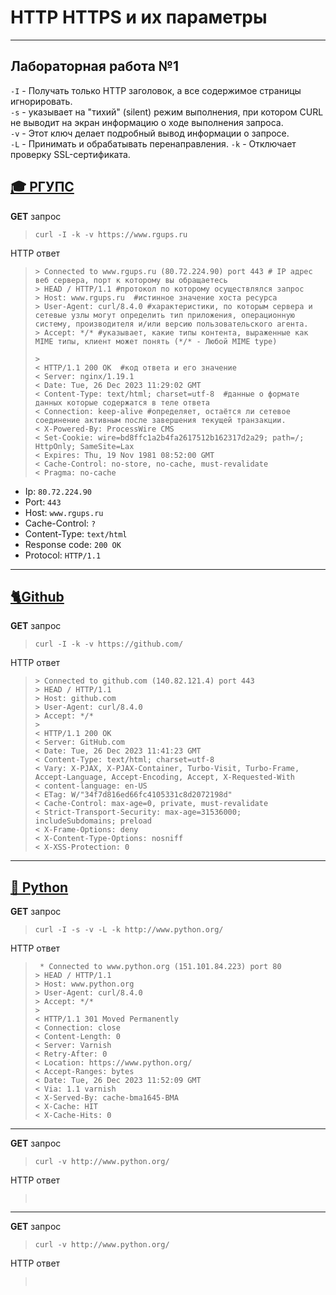 # HTTP HTTPS и их параметры 
___________________________________________________
## Лабораторная работа №1

`-I` - Получать только HTTP заголовок, а все содержимое страницы игнорировать.  
`-s` - указывает на "тихий" (silent) режим выполнения, при котором CURL не выводит на экран информацию о ходе выполнения запроса.  
`-v` - Этот ключ делает подробный вывод информации о запросе.  
`-L` - Принимать и обрабатывать перенаправления.
`-k` - Отключает проверку SSL-сертификата.

## __[🎓 РГУПС](https://www.rgups.ru)__

**GET** запрос
>
> ```shell
> curl -I -k -v https://www.rgups.ru
> ```
HTTP ответ
>```shell
>> Connected to www.rgups.ru (80.72.224.90) port 443 # IP адрес веб сервера, порт к которому вы обращаетесь
>> HEAD / HTTP/1.1 #протокол по которому осуществлялся запрос
>> Host: www.rgups.ru  #истинное значение хоста ресурса
>> User-Agent: curl/8.4.0 #характеристики, по которым сервера и сетевые узлы могут определить тип приложения, операционную систему, производителя и/или версию пользовательского агента.
>> Accept: */* #указывает, какие типы контента, выраженные как MIME типы, клиент может понять (*/* - Любой MIME type)
>
>>
>< HTTP/1.1 200 OK  #код ответа и его значение
>< Server: nginx/1.19.1
>< Date: Tue, 26 Dec 2023 11:29:02 GMT
>< Content-Type: text/html; charset=utf-8  #данные о формате данных которые содержатся в теле ответа
>< Connection: keep-alive #определяет, остаётся ли сетевое соединение активным после завершения текущей транзакции.
>< X-Powered-By: ProcessWire CMS
>< Set-Cookie: wire=bd8ffc1a2b4fa2617512b162317d2a29; path=/; HttpOnly; SameSite=Lax
>< Expires: Thu, 19 Nov 1981 08:52:00 GMT
>< Cache-Control: no-store, no-cache, must-revalidate
>< Pragma: no-cache

- Ip: `80.72.224.90`
- Port: `443`
- Host: `www.rgups.ru`
- Cache-Control: `?`
- Content-Type: `text/html`
- Response code: `200 OK`
- Protocol: `HTTP/1.1`
___________________________________________________

## __[🐈Github](https://github.com/)__

**GET** запрос
>
> ```shell
> curl -I -k -v https://github.com/
> ```
HTTP ответ
>```shell
>> Connected to github.com (140.82.121.4) port 443
>> HEAD / HTTP/1.1
>> Host: github.com
>> User-Agent: curl/8.4.0
>> Accept: */*
>>
>< HTTP/1.1 200 OK
>< Server: GitHub.com
>< Date: Tue, 26 Dec 2023 11:41:23 GMT
>< Content-Type: text/html; charset=utf-8
>< Vary: X-PJAX, X-PJAX-Container, Turbo-Visit, Turbo-Frame, Accept-Language, Accept-Encoding, Accept, X-Requested-With
>< content-language: en-US
>< ETag: W/"34f7d816ed66fc4105331c8d2072198d"
>< Cache-Control: max-age=0, private, must-revalidate
>< Strict-Transport-Security: max-age=31536000; includeSubdomains; preload
>< X-Frame-Options: deny
>< X-Content-Type-Options: nosniff
>< X-XSS-Protection: 0

___________________________________________________

## __[🐍 Python](https://www.python.org/)__

**GET** запрос
>
> ```shell
> curl -I -s -v -L -k http://www.python.org/
> ```
HTTP ответ
>```shell
>  * Connected to www.python.org (151.101.84.223) port 80
>> HEAD / HTTP/1.1
>> Host: www.python.org
>> User-Agent: curl/8.4.0
>> Accept: */*
>>
>< HTTP/1.1 301 Moved Permanently
>< Connection: close
>< Content-Length: 0
>< Server: Varnish
>< Retry-After: 0
>< Location: https://www.python.org/
>< Accept-Ranges: bytes
>< Date: Tue, 26 Dec 2023 11:52:09 GMT
>< Via: 1.1 varnish
>< X-Served-By: cache-bma1645-BMA
>< X-Cache: HIT
>< X-Cache-Hits: 0

___________________________________________________
**GET** запрос
>
> ```shell
> curl -v http://www.python.org/
> ```
HTTP ответ
>```shell
>  
>```
___________________________________________________
**GET** запрос
>
> ```shell
> curl -v http://www.python.org/
> ```
HTTP ответ
>```shell
>  
>```
